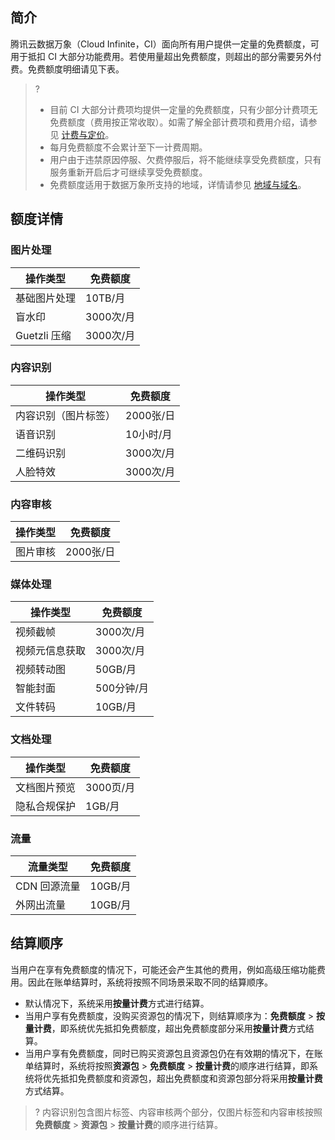 ## 简介
腾讯云数据万象（Cloud Infinite，CI）面向所有用户提供一定量的免费额度，可用于抵扣 CI 大部分功能费用。若使用量超出免费额度，则超出的部分需要另外付费。免费额度明细请见下表。

>?
>- 目前 CI 大部分计费项均提供一定量的免费额度，只有少部分计费项无免费额度（费用按正常收取）。如需了解全部计费项和费用介绍，请参见 [计费与定价](https://cloud.tencent.com/document/product/460/6970)。
>- 每月免费额度不会累计至下一计费周期。
>- 用户由于违禁原因停服、欠费停服后，将不能继续享受免费额度，只有服务重新开启后才可继续享受免费额度。
>- 免费额度适用于数据万象所支持的地域，详情请参见 [地域与域名](https://cloud.tencent.com/document/product/460/31066)。
>

## 额度详情

### 图片处理


| 操作类型    | 免费额度    |
| ----------- | ----------- |
| 基础图片处理    | 10TB/月   |
| 盲水印       | 3000次/月 |
| Guetzli 压缩 | 3000次/月 |

### 内容识别

|操作类型 |  免费额度|
|---|----|
| 内容识别（图片标签） | 2000张/日 |
| 语音识别             | 10小时/月 |
| 二维码识别           | 3000次/月 |
| 人脸特效             | 3000次/月 |

### 内容审核

| 操作类型 | 免费额度  |
| -------- | --------- |
| 图片审核 | 2000张/日 |

### 媒体处理


| 操作类型       | 免费额度   |
| -------------- | ---------- |
| 视频截帧       | 3000次/月  |
| 视频元信息获取 | 3000次/月  |
| 视频转动图     | 50GB/月    |
| 智能封面       | 500分钟/月 |
| 文件转码       | 10GB/月    |

### 文档处理

| 操作类型     | 免费额度  |
| ------------ | --------- |
| 文档图片预览 | 3000页/月 |
| 隐私合规保护 | 1GB/月    |

### 流量

| 流量类型     | 免费额度 |
| ------------ | -------- |
| CDN 回源流量 | 10GB/月  |
| 外网出流量   | 10GB/月  |



## 结算顺序

当用户在享有免费额度的情况下，可能还会产生其他的费用，例如高级压缩功能费用。因此在账单结算时，系统将按照不同场景采取不同的结算顺序。

- 默认情况下，系统采用**按量计费**方式进行结算。
- 当用户享有免费额度，没购买资源包的情况下，则结算顺序为：**免费额度** > **按量计费**，即系统优先抵扣免费额度，超出免费额度部分采用**按量计费**方式结算。
-  当用户享有免费额度，同时已购买资源包且资源包仍在有效期的情况下，在账单结算时，系统将按照**资源包** > **免费额度** > **按量计费**的顺序进行结算，即系统将优先抵扣免费额度和资源包，超出免费额度和资源包部分将采用**按量计费**方式结算。
>? 内容识别包含图片标签、内容审核两个部分，仅图片标签和内容审核按照**免费额度** > **资源包** > **按量计费**的顺序进行结算。
>



